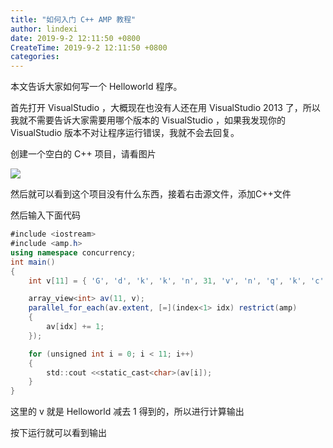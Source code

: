 ```yaml
---
title: "如何入门 C++ AMP 教程"
author: lindexi
date: 2019-9-2 12:11:50 +0800
CreateTime: 2019-9-2 12:11:50 +0800
categories: 
---
```


本文告诉大家如何写一个 Helloworld 程序。

<!--more-->





首先打开 VisualStudio ，大概现在也没有人还在用 VisualStudio 2013 了，所以我就不需要告诉大家需要用哪个版本的 VisualStudio ，如果我发现你的 VisualStudio 版本不对让程序运行错误，我就不会去回复。

创建一个空白的 C++ 项目，请看图片

![](http://image.acmx.xyz/34fdad35-5dfe-a75b-2b4b-8c5e313038e2%2F2017123143444.jpg)

然后就可以看到这个项目没有什么东西，接着右击源文件，添加C++文件

然后输入下面代码

```csharp
#include <iostream> 
#include <amp.h> 
using namespace concurrency;
int main()
{
	int v[11] = { 'G', 'd', 'k', 'k', 'n', 31, 'v', 'n', 'q', 'k', 'c' };

	array_view<int> av(11, v);
	parallel_for_each(av.extent, [=](index<1> idx) restrict(amp)
	{
		av[idx] += 1;
	});

	for (unsigned int i = 0; i < 11; i++)
	{
		std::cout <<static_cast<char>(av[i]);
	}
}
```

这里的 v 就是 Helloworld 减去 1 得到的，所以进行计算输出

按下运行就可以看到输出





